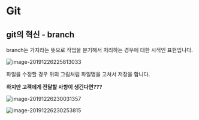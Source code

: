 # Git

## git의 혁신 - branch

branch는 가지라는 뜻으로 작업을 분기해서 처리하는 경우에 대한 시적인 표현입니다.

![image-20191226225813033](C:\Users\mseok\AppData\Roaming\Typora\typora-user-images\image-20191226225813033.png)

파일을 수정할 경우 위의 그림처럼 파일명을 고쳐서 저장을 합니다.

**하지만 고객에게 전달할 사항이 생긴다면???**

![image-20191226230031357](C:\Users\mseok\AppData\Roaming\Typora\typora-user-images\image-20191226230031357.png)

![image-20191226230253815](C:\Users\mseok\AppData\Roaming\Typora\typora-user-images\image-20191226230253815.png)